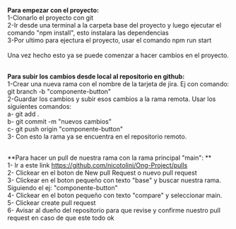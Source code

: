 **Para empezar con el proyecto:**<br />
1-Clonarlo el proyecto con git<br />
2-Ir desde una terminal a la carpeta base del proyecto y luego ejecutar el comando "npm install", esto instalara las dependencias<br />
3-Por ultimo para ejectura el proyecto, usar el comando npm run start<br /><br />
Una vez hecho esto ya se puede comenzar a hacer cambios en el proyecto.<br /><br />

**Para subir los cambios desde local al repositorio en github:** <br />
1-Crear una nueva rama con el nombre de la tarjeta de jira. Ej con comando: git branch -b "componente-button"<br />
2-Guardar los cambios y subir esos cambios a la rama remota. Usar los siguientes comandos:<br />
  a- git add .<br />
  b- git commit -m "nuevos cambios"<br />
  c- git push origin "componente-button"<br />
3- Con esto la rama ya se encuentra en el repositorio remoto.<br /><br />


**Para hacer un pull de nuestra rama con la rama principal "main": ** <br />
1- Ir a este link https://github.com/nicotolini/Ong-Project/pulls<br />
2- Clickear en el boton de New pull Request o nuevo pull request<br />
3- Clickear en el boton pequeño con texto "base" y buscar nuestra rama. Siguiendo el ej: "componente-button"<br />
4- Clickear en el boton pequeño con texto "compare" y seleccionar main.<br />
5- Clickear create pull request<br />
6- Avisar al dueño del repositorio para que revise y confirme nuestro pull request en caso de que este todo ok<br />
